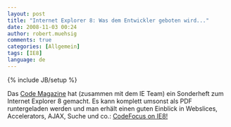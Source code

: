 ```yaml
---
layout: post
title: "Internet Explorer 8: Was dem Entwickler geboten wird..."
date: 2008-11-03 00:24
author: robert.muehsig
comments: true
categories: [Allgemein]
tags: [IE8]
language: de
---
```

{% include JB/setup %}
<p>Das <a href="http://www.code-magazine.com/">Code Magazine</a> hat (zusammen mit dem IE Team) ein Sonderheft zum Internet Explorer 8 gemacht. Es kann komplett umsonst als PDF runtergeladen werden und man erhält einen guten Einblick in Webslices, Accelerators, AJAX, Suche und co.: <a href="http://blogs.msdn.com/ie/archive/2008/10/30/hot-off-the-press-codefocus-on-ie8.aspx">CodeFocus on IE8!</a></p>
